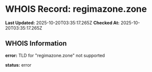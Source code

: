 # WHOIS Record: regimazone.zone

**Last Updated:** 2025-10-20T03:35:17.265Z
**Checked At:** 2025-10-20T03:35:17.265Z

## WHOIS Information

**error:** TLD for "regimazone.zone" not supported

**status:** error

